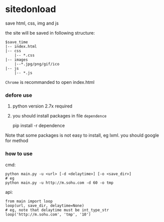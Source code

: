 # sitedonload
save html, css, img and js

the site will be saved in following structure:

    $save_time
    |-- index.html
    |-- css
        |-- *.css
    |-- images
        |--*.jpg/png/gif/ico
    |-- js
        |-- *.js


`Chrome` is recommanded to open index.html

### defore use

1. python version 2.7x required

2. you should install packages in file `dependence`

    pip install -r dependence

Note that some packages is not easy to install, eg lxml.
you should google for method


### how to use

cmd:

    python main.py -u <url> [-d <delaytime>] [-o <save_dir>]
    # eg
    python main.py -u http://m.sohu.com -d 60 -o tmp


api:

    from main import loop
    loop(url, save_dir, delaytime=None)
    # eg, note that delaytime must be int_type_str
    loop('http://m.sohu.com', 'tmp', '10')
